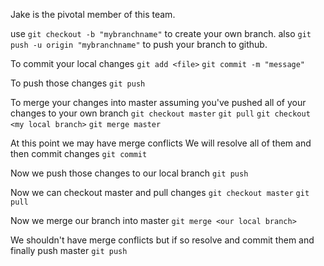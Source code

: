 Jake is the pivotal member of this team.

use `git checkout -b "mybranchname"` to create your own branch.
also `git push -u origin "mybranchname"`  to push your branch to github.

To commit your local changes
`git add <file>`
`git commit -m "message"`

To push those changes
`git push`

To merge your changes into master assuming you've pushed all of your changes to your own branch
`git checkout master`
`git pull`
`git checkout <my local branch>`
`git merge master`

At this point we may have merge conflicts
We will resolve all of them and then commit changes
`git commit`

Now we push those changes to our local branch
`git push`


Now we can checkout master and pull changes
`git checkout master`
`git pull`

Now we merge our branch into master
`git merge <our local branch>`

We shouldn't have merge conflicts but if so resolve and commit them and finally push master
`git push`
